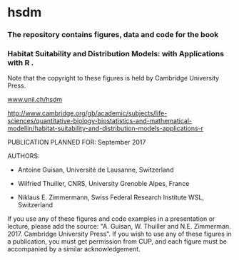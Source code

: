 # hsdm 
### The repository contains figures, data and code for the book 
### Habitat Suitability and Distribution Models: with Applications with R .

Note that the copyright to these figures is held by Cambridge University Press.

www.unil.ch/hsdm

http://www.cambridge.org/gb/academic/subjects/life-sciences/quantitative-biology-biostatistics-and-mathematical-modellin/habitat-suitability-and-distribution-models-applications-r

PUBLICATION PLANNED FOR: September 2017
 

AUTHORS:

- Antoine Guisan, Université de Lausanne, Switzerland

- Wilfried Thuiller, CNRS, University Grenoble Alpes, France

- Niklaus E. Zimmermann, Swiss Federal Research Institute WSL, Switzerland



If you use any of these figures and code examples in a presentation or lecture, please add the source: "A. Guisan, W. Thuiller and N.E. Zimmerman. 2017. Cambridge University Press". 
If you wish to use any of these figures in a publication, you must get permission from CUP, and each figure must be accompanied by a similar acknowledgement.
